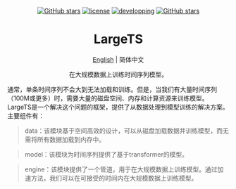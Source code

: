 <div align="center">

[![GitHub stars](https://img.shields.io/badge/coming-soon-orange.svg)](
)
[![license](https://img.shields.io/github/license/liaoyuhua/largets.svg)](https://github.com/liaoyuhua/largets/blob/main/LICENSE) [![developping](https://img.shields.io/badge/developing-yes-green.svg)]()
[![GitHub stars](https://img.shields.io/github/stars/liaoyuhua/largets.svg?style=social&label=Stars)](
)

# LargeTS

[English](README.md) | 简体中文

在大规模数据上训练时间序列模型。

</div>

通常，单条时间序列不会大到无法加载和训练。但是，当我们有大量时间序列（100M或更多）时，需要大量的磁盘空间、内存和计算资源来训练模型。LargeTS是一个解决这个问题的框架，提供了从数据处理到模型训练的解决方案。主要组件有：

> data：该模块基于空间高效的设计，可以从磁盘加载数据并训练模型，而无需将所有数据加载到内存中。

> model：该模块为时间序列提供了基于transformer的模型。

> engine：该模块提供了一个管道，用于在大规模数据上训练模型。通过加速方法，我们可以在可接受的时间内在大规模数据上训练模型。
